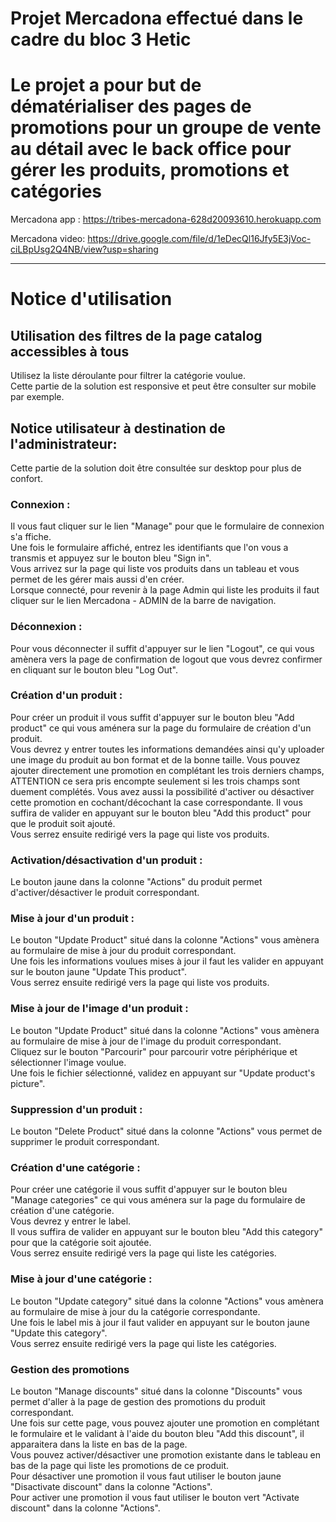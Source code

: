 # Projet Mercadona effectué dans le cadre du bloc 3 Hetic #
# Le projet a pour but de dématérialiser des pages de promotions pour un groupe de vente au détail avec le back office pour gérer les produits, promotions et catégories #

Mercadona app :
https://tribes-mercadona-628d20093610.herokuapp.com

Mercadona video:
https://drive.google.com/file/d/1eDecQl16Jfy5E3jVoc-ciLBpUsg2Q4NB/view?usp=sharing


--------------------------------------------------------------------

# Notice d'utilisation #

## Utilisation des filtres de la page catalog accessibles à tous ##
Utilisez la liste déroulante pour filtrer la catégorie voulue.  
Cette partie de la solution est responsive et peut être consulter sur mobile par exemple.  

## Notice utilisateur à destination de l'administrateur: ##
Cette partie de la solution doit être consultée sur desktop pour plus de confort.  

### Connexion : ###
Il vous faut cliquer sur le lien "Manage" pour que le formulaire de connexion s'a ffiche.  
Une fois le formulaire affiché, entrez les identifiants que l'on vous a transmis et appuyez sur le bouton bleu "Sign in".  
Vous arrivez sur la page qui liste vos produits dans un tableau et vous permet de les gérer mais aussi d'en créer.  
Lorsque connecté, pour revenir à la page Admin qui liste les produits il faut cliquer sur le lien Mercadona - ADMIN de la barre de navigation.  

### Déconnexion : ###
Pour vous déconnecter il suffit d'appuyer sur le lien "Logout", ce qui vous amènera vers la page de confirmation de logout que vous devrez confirmer en cliquant sur le bouton bleu "Log Out".  

### Création d'un produit : ###
Pour créer un produit il vous suffit d'appuyer sur le bouton bleu "Add product" ce qui vous aménera sur la page du formulaire de création d'un produit.  
Vous devrez y entrer toutes les informations demandées ainsi qu'y uploader une image du produit au bon format et de la bonne taille.
Vous pouvez ajouter directement une promotion en complétant les trois derniers champs, ATTENTION ce sera pris encompte seulement si les trois champs sont duement complétés.
Vous avez aussi la possibilité d'activer ou désactiver cette promotion en cochant/décochant la case correspondante.
Il vous suffira de valider en appuyant sur le bouton bleu "Add this product" pour que le produit soit ajouté.  
Vous serrez ensuite redirigé vers la page qui liste vos produits.  

### Activation/désactivation d'un produit : ###
Le bouton jaune dans la colonne "Actions" du produit permet d'activer/désactiver le produit correspondant.  

### Mise à jour d'un produit : ###
Le bouton "Update Product" situé dans la colonne "Actions" vous amènera au formulaire de mise à jour du produit correspondant.  
Une fois les informations voulues mises à jour il faut les valider en appuyant sur le bouton jaune "Update This product".  
Vous serrez ensuite redirigé vers la page qui liste vos produits.  

### Mise à jour de l'image d'un produit : ### 
Le bouton "Update Product" situé dans la colonne "Actions" vous amènera au formulaire de mise à jour de l'image du produit correspondant.  
Cliquez sur le bouton "Parcourir" pour parcourir votre périphérique et sélectionner l'image voulue.  
Une fois le fichier sélectionné, validez en appuyant sur "Update product's picture".  

### Suppression d'un produit : ###
Le bouton "Delete Product" situé dans la colonne "Actions" vous permet de supprimer le produit correspondant.  

### Création d'une catégorie : ###
Pour créer une catégorie il vous suffit d'appuyer sur le bouton bleu "Manage categories" ce qui vous aménera sur la page du formulaire de création d'une catégorie.  
Vous devrez y entrer le label.  
Il vous suffira de valider en appuyant sur le bouton bleu "Add this category" pour que la catégorie soit ajoutée.  
Vous serrez ensuite redirigé vers la page qui liste les catégories.  

### Mise à jour d'une catégorie : ###
Le bouton "Update category" situé dans la colonne "Actions" vous amènera au formulaire de mise à jour du la catégorie correspondante.  
Une fois le label mis à jour il faut valider en appuyant sur le bouton jaune "Update this category".  
Vous serrez ensuite redirigé vers la page qui liste les catégories.  

### Gestion des promotions ###
Le bouton "Manage discounts" situé dans la colonne "Discounts" vous permet d'aller à la page de gestion des promotions du produit correspondant.  
Une fois sur cette page, vous pouvez ajouter une promotion en complétant le formulaire et le validant à l'aide du bouton bleu "Add this discount", il apparaitera dans la liste en bas de la page.  
Vous pouvez activer/désactiver une promotion existante dans le tableau en bas de la page qui liste les promotions de ce produit.  
Pour désactiver une promotion il vous faut utiliser le bouton jaune "Disactivate discount" dans la colonne "Actions".  
Pour activer une promotion il vous faut utiliser le bouton vert "Activate discount" dans la colonne "Actions".  
